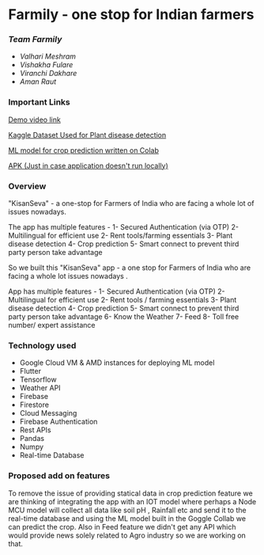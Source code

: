 # Farmily - one stop for Indian farmers

### _Team Farmily_

* _Valhari Meshram_
* _Vishakha Fulare_
* _Viranchi Dakhare_
* _Aman Raut_

### Important Links

[Demo video link]()

[Kaggle Dataset Used for Plant disease detection](https://www.kaggle.com/vipoooool/new-plant-diseases-dataset)

[ML model for crop prediction written on Colab ](https://colab.research.google.com/drive/1mkII-F_zscy3YUnZ_BgAfuIf2HPOzJhS?usp=share_link)

[APK (Just in case application doesn't run locally)](https://drive.google.com/file/d/1R-xcY7G_tnsPXmYkWi0xcxIY0IjvBESg/view?usp=share_link)

### Overview

"KisanSeva"  - a one-stop for Farmers of India who are facing a whole lot of issues nowadays.

The app has multiple features - 1- Secured Authentication (via OTP) 2- Multilingual for efficient use 2- Rent tools/farming essentials 3- Plant disease detection 4- Crop prediction 5- Smart connect to prevent third party person take advantage

So we built this "KisanSeva" app - a one stop for Farmers of India who are facing a whole lot issues nowadays .

App has multiple features - 
1- Secured Authentication (via OTP)
2- Multilingual for efficient use 
2- Rent tools / farming essentials
3- Plant disease detection
4- Crop prediction 
5- Smart connect to prevent third party person take advantage 
6- Know the Weather
7- Feed 
8- Toll free number/ expert assistance

### Technology used
* Google Cloud VM & AMD instances for deploying ML model
* Flutter
* Tensorflow
* Weather API
* Firebase
* Firestore
* Cloud Messaging
* Firebase Authentication
* Rest APIs
* Pandas
* Numpy
* Real-time Database


### Proposed add on features
 
To remove the issue of providing statical data in crop prediction feature we are thinking of integrating the app with an IOT model where perhaps a Node MCU model will collect all data like soil pH , Rainfall etc and send it to the real-time database and using the ML model built in the Goggle Collab we can predict the crop.
Also in Feed feature we didn't get any API which would provide news solely related to Agro industry so we are working on that.
